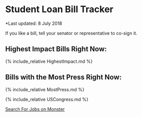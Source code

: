 # Student Loan Bill Tracker
*Last updated: 8 July 2018

If you like a bill, tell your senator or representative to co-sign it.

## Highest Impact Bills Right Now:
{% include_relative HighestImpact.md %}

## Bills with the Most Press Right Now:
{% include_relative MostPress.md %}

{% include_relative USCongress.md %}

<script type="text/javascript"><!--
google_ad_client = "ca-pub-0099932842510810";
/* studentloan footer */
google_ad_slot = "2213926879";
google_ad_width = 728;
google_ad_height = 90;
//-->
</script>
<script type="text/javascript"
	src="http://pagead2.googlesyndication.com/pagead/show_ads.js">
</script>
<script type="text/javascript">
  document.write('<scr' + 'ipt type="text/javascript" src="' + ('https:' == document.location.protocol ? 'https://' : 'http://') + 'publisher.monster.com/Services/WidgetHandler.ashx?WidgetID=EAAQyVQ9qTWY_fSIhEjzk8jjtg--&Verb=Initialize"></scr' + 'ipt>');
</script><noscript><a id="monsterBrowseLinkICwAAA_e_e" class="monsterBrowseLink fnt4" href="http://jobsearch.monster.com/browse/">Search For Jobs on Monster</a></noscript>
<!-- Start Quantcast tag -->
<script type="text/javascript">
_qoptions={
qacct:"p-11eG58csMgXm2"
};
</script>
<script type="text/javascript" src="http://edge.quantserve.com/quant.js"></script>
<noscript>
	<img src="http://pixel.quantserve.com/pixel/p-11eG58csMgXm2.gif" style="display: none;" border="0" height="1" width="1" alt="Quantcast"/>
</noscript>
<!-- End Quantcast tag -->

